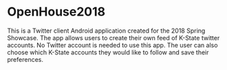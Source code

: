# OpenHouse2018

This is a Twitter client Android application created for the 2018 Spring Showcase.  The app allows users to create their
own feed of K-State twitter accounts.  No Twitter account is needed to use this app.  The user can also choose which K-State accounts they
would like to follow and save their preferences.

